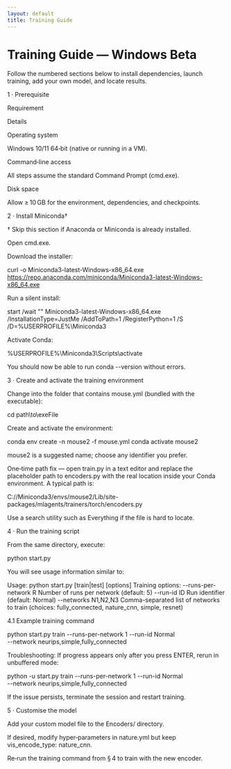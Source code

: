 ```yaml
---
layout: default
title: Training Guide
---
```


# Training Guide — Windows Beta

Follow the numbered sections below to install dependencies, launch training, add your own model, and locate results.

1 · Prerequisite

Requirement

Details

Operating system

Windows 10/11 64‑bit (native or running in a VM).

Command‑line access

All steps assume the standard Command Prompt (cmd.exe).

Disk space

Allow ≥ 10 GB for the environment, dependencies, and checkpoints.

2 · Install Miniconda†

† Skip this section if Anaconda or Miniconda is already installed.

Open cmd.exe.

Download the installer:

curl -o Miniconda3-latest-Windows-x86_64.exe \
  https://repo.anaconda.com/miniconda/Miniconda3-latest-Windows-x86_64.exe

Run a silent install:

start /wait "" Miniconda3-latest-Windows-x86_64.exe \
     /InstallationType=JustMe /AddToPath=1 /RegisterPython=1 /S \
     /D=%USERPROFILE%\Miniconda3

Activate Conda:

%USERPROFILE%\Miniconda3\Scripts\activate

You should now be able to run conda --version without errors.

3 · Create and activate the training environment

Change into the folder that contains mouse.yml (bundled with the executable):

cd path\to\exeFile

Create and activate the environment:

conda env create -n mouse2 -f mouse.yml
conda activate mouse2

mouse2 is a suggested name; choose any identifier you prefer.

One‑time path fix — open train.py in a text editor and replace the placeholder path to encoders.py with the real location inside your Conda environment. A typical path is:

C:/<username>/Miniconda3/envs/mouse2/Lib/site-packages/mlagents/trainers/torch/encoders.py

Use a search utility such as Everything if the file is hard to locate.

4 · Run the training script

From the same directory, execute:

python start.py

You will see usage information similar to:

Usage: python start.py [train|test] [options]
Training options:
  --runs-per-network R    Number of runs per network (default: 5)
  --run-id ID            Run identifier (default: Normal)
  --networks N1,N2,N3    Comma-separated list of networks to train
                          (choices: fully_connected, nature_cnn, simple, resnet)

4.1 Example training command

python start.py train --runs-per-network 1 --run-id Normal \
                     --network neurips,simple,fully_connected

Troubleshooting:  If progress appears only after you press ENTER, rerun in unbuffered mode:

python -u start.py train --runs-per-network 1 --run-id Normal \
                        --network neurips,simple,fully_connected

If the issue persists, terminate the session and restart training.

5 · Customise the model

Add your custom model file to the Encoders/ directory.

If desired, modify hyper‑parameters in nature.yml but keep vis_encode_type: nature_cnn.

Re‑run the training command from § 4 to train with the new encoder.
